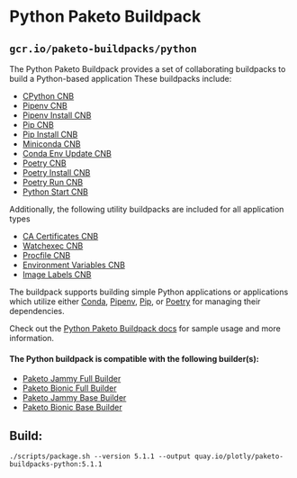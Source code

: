 # Python Paketo Buildpack

## `gcr.io/paketo-buildpacks/python`

The Python Paketo Buildpack provides a set of collaborating buildpacks to build a Python-based application
These buildpacks include:
- [CPython CNB](https://github.com/paketo-buildpacks/cpython)
- [Pipenv CNB](https://github.com/paketo-buildpacks/pipenv)
- [Pipenv Install CNB](https://github.com/paketo-buildpacks/pipenv-install)
- [Pip CNB](https://github.com/paketo-buildpacks/pip)
- [Pip Install CNB](https://github.com/paketo-buildpacks/pip-install)
- [Miniconda CNB](https://github.com/paketo-buildpacks/miniconda)
- [Conda Env Update CNB](https://github.com/paketo-buildpacks/conda-env-update)
- [Poetry CNB](https://github.com/paketo-buildpacks/poetry)
- [Poetry Install CNB](https://github.com/paketo-buildpacks/poetry-install)
- [Poetry Run CNB](https://github.com/paketo-buildpacks/poetry-run)
- [Python Start CNB](https://github.com/paketo-buildpacks/python-start)

Additionally, the following utility buildpacks are included for all application types
- [CA Certificates CNB](https://github.com/paketo-buildpacks/ca-certificates)
- [Watchexec CNB](https://github.com/paketo-buildpacks/watchexec)
- [Procfile CNB](https://github.com/paketo-buildpacks/procfile)
- [Environment Variables CNB](https://github.com/paketo-buildpacks/environment-variables)
- [Image Labels CNB](https://github.com/paketo-buildpacks/image-labels)

The buildpack supports building simple Python applications or applications which
utilize either [Conda](https://conda.io),
[Pipenv](https://pypi.org/project/pipenv/),
[Pip](https://pip.pypa.io/),
or [Poetry](https://python-poetry.org/) for managing their dependencies.

Check out the [Python Paketo Buildpack docs](https://paketo.io/docs/howto/python/) for sample usage and more information.

#### The Python buildpack is compatible with the following builder(s):
- [Paketo Jammy Full Builder](https://github.com/paketo-buildpacks/builder-jammy-full)
- [Paketo Bionic Full Builder](https://github.com/paketo-buildpacks/full-builder)
- [Paketo Jammy Base Builder](https://github.com/paketo-buildpacks/builder-jammy-base)
- [Paketo Bionic Base Builder](https://github.com/paketo-buildpacks/base-builder)

## Build:

```
./scripts/package.sh --version 5.1.1 --output quay.io/plotly/paketo-buildpacks-python:5.1.1
```
